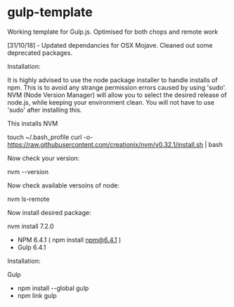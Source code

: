 # gulp-template

Working template for Gulp.js. Optimised for both chops and remote work

[31/10/18] - Updated dependancies for OSX Mojave. Cleaned out some deprecated packages.

Installation:

It is highly advised to use the node package installer to handle installs of npm. This is to avoid any strange permission errors caused by using 'sudo'. NVM (Node Version Manager) will allow you to select the desired release of node.js, while keeping your environment clean. You will not have to use 'sudo' after installing this.

This installs NVM

touch ~/.bash_profile
curl -o- https://raw.githubusercontent.com/creationix/nvm/v0.32.1/install.sh | bash

Now check your version:

nvm --version

Now check available versoins of node:

nvm ls-remote

Now install desired package:

nvm install 7.2.0



* NPM 6.4.1 ( npm install npm@6.4.1 )
* Gulp 6.4.1


Installation: 

Gulp
* npm install --global gulp
* npm link gulp